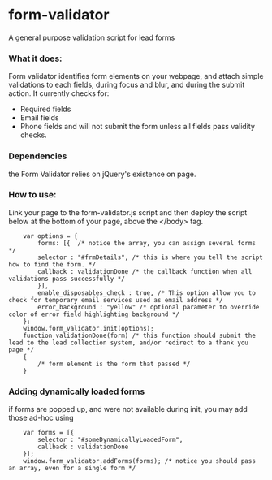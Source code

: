 # form-validator
A general purpose validation script for lead forms

### What it does:
Form validator identifies form elements on your webpage, and attach simple validations to each fields, during focus and blur, and during the submit action.
It currently checks for:
* Required fields
* Email fields
* Phone fields
and will not submit the form unless all fields pass validity checks.

### Dependencies
the Form Validator relies on jQuery's existence on page.

### How to use:

Link your page to the form-validator.js script and then deploy the script below at the bottom of your page, above the &lt;/body&gt; tag.

        var options = {
            forms: [{  /* notice the array, you can assign several forms */
            selector : "#frmDetails", /* this is where you tell the script how to find the form. */
            callback : validationDone /* the callback function when all validations pass successfully */
            }],
            enable_disposables_check : true, /* This option allow you to check for temporary email services used as email address */
            error_background : "yellow" /* optional parameter to override color of error field highlighting background */
        };
        window.form_validator.init(options);
        function validationDone(form) /* this function should submit the lead to the lead collection system, and/or redirect to a thank you page */
        {
            /* form element is the form that passed */
        }

### Adding dynamically loaded forms
if forms are popped up, and were not available during init, you may add those ad-hoc using

        var forms = [{
            selector : "#someDynamicallyLoadedForm",
            callback : validationDone
        }];
        window.form_validator.addForms(forms); /* notice you should pass an array, even for a single form */


